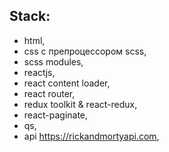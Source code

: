 ## Stack:

- html,
- css с препроцессором scss,
- scss modules,
- reactjs,
- react content loader,
- react router,
- redux toolkit & react-redux,
- react-paginate,
- qs,
- api https://rickandmortyapi.com,
